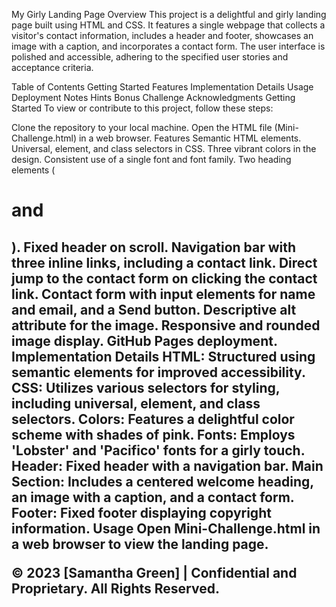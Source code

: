 My Girly Landing Page
Overview
This project is a delightful and girly landing page built using HTML and CSS. It features a single webpage that collects a visitor's contact information, includes a header and footer, showcases an image with a caption, and incorporates a contact form. The user interface is polished and accessible, adhering to the specified user stories and acceptance criteria.

Table of Contents
Getting Started
Features
Implementation Details
Usage
Deployment
Notes
Hints
Bonus Challenge
Acknowledgments
Getting Started
To view or contribute to this project, follow these steps:

Clone the repository to your local machine.
Open the HTML file (Mini-Challenge.html) in a web browser.
Features
Semantic HTML elements.
Universal, element, and class selectors in CSS.
Three vibrant colors in the design.
Consistent use of a single font and font family.
Two heading elements (<h1> and <h2>).
Fixed header on scroll.
Navigation bar with three inline links, including a contact link.
Direct jump to the contact form on clicking the contact link.
Contact form with input elements for name and email, and a Send button.
Descriptive alt attribute for the image.
Responsive and rounded image display.
GitHub Pages deployment.
Implementation Details
HTML: Structured using semantic elements for improved accessibility.
CSS: Utilizes various selectors for styling, including universal, element, and class selectors.
Colors: Features a delightful color scheme with shades of pink.
Fonts: Employs 'Lobster' and 'Pacifico' fonts for a girly touch.
Header: Fixed header with a navigation bar.
Main Section: Includes a centered welcome heading, an image with a caption, and a contact form.
Footer: Fixed footer displaying copyright information.
Usage
Open Mini-Challenge.html in a web browser to view the landing page.


© 2023 [Samantha Green] | Confidential and Proprietary. All Rights Reserved.

